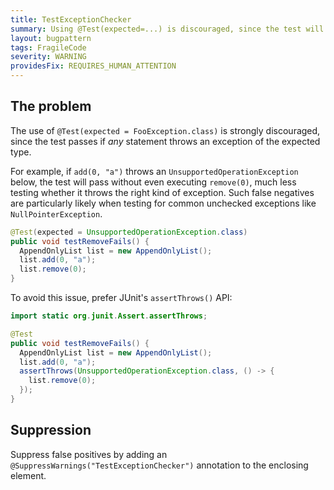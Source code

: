 ```yaml
---
title: TestExceptionChecker
summary: Using @Test(expected=...) is discouraged, since the test will pass if *any* statement in the test method throws the expected exception
layout: bugpattern
tags: FragileCode
severity: WARNING
providesFix: REQUIRES_HUMAN_ATTENTION
---
```


<!--
*** AUTO-GENERATED, DO NOT MODIFY ***
To make changes, edit the @BugPattern annotation or the explanation in docs/bugpattern.
-->

## The problem
The use of `@Test(expected = FooException.class)` is strongly discouraged, since
the test passes if *any* statement throws an exception of the expected type.

For example, if `add(0, "a")` throws an `UnsupportedOperationException` below,
the test will pass without even executing `remove(0)`, much less testing whether
it throws the right kind of exception. Such false negatives are particularly
likely when testing for common unchecked exceptions like `NullPointerException`.

```java
@Test(expected = UnsupportedOperationException.class)
public void testRemoveFails() {
  AppendOnlyList list = new AppendOnlyList();
  list.add(0, "a");
  list.remove(0);
}
```

To avoid this issue, prefer JUnit's `assertThrows()` API:

```java
import static org.junit.Assert.assertThrows;

@Test
public void testRemoveFails() {
  AppendOnlyList list = new AppendOnlyList();
  list.add(0, "a");
  assertThrows(UnsupportedOperationException.class, () -> {
    list.remove(0);
  });
}
```

## Suppression
Suppress false positives by adding an `@SuppressWarnings("TestExceptionChecker")` annotation to the enclosing element.
